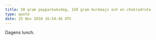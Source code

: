 ```yaml
---
title: 50 gram pepparkaksdeg, 150 gram burkmajs och en chokladruta
type: quote
date: 25 Nov 2010 16:54:46 UTC
---
```


Dagens lunch.

